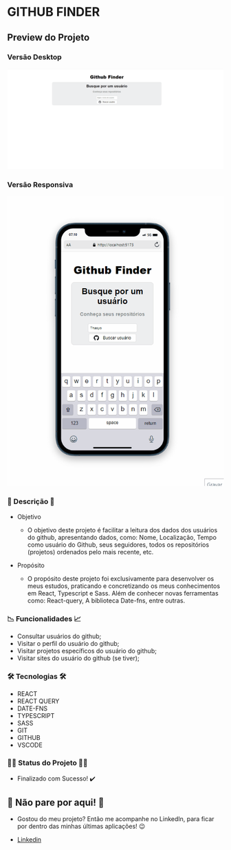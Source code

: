 
# GITHUB FINDER

## Preview do Projeto

### Versão Desktop
![preview](./public/github-finder-pc.gif)

### Versão Responsiva
![preview](./public/github-finder-mobile.gif)

### 📃 Descrição 📃

- Objetivo

    - O objetivo deste projeto é facilitar a leitura dos dados dos usuários do github, apresentando dados, como: Nome, Localização, Tempo como usuário do Github, seus seguidores, todos os repositórios (projetos) ordenados pelo mais recente, etc.

- Propósito

    - O propósito deste projeto foi exclusivamente para desenvolver os meus estudos, praticando e concretizando os meus conhecimentos em React, Typescript e Sass. Além de conhecer novas ferramentas como: React-query, A biblioteca Date-fns, entre outras.

### 📉 Funcionalidades 📈

- Consultar usuários do github;
- Visitar o perfil do usuário do github;
- Visitar projetos específicos do usuário do github;
- Visitar sites do usuário do github (se tiver); 

### 🛠️ Tecnologias 🛠️

- REACT
- REACT QUERY
- DATE-FNS
- TYPESCRIPT
- SASS
- GIT
- GITHUB
- VSCODE

### 👨‍💻 Status do Projeto 👨‍💻

- Finalizado com Sucesso! ✔️

## 🛑 Não pare por aqui! 🛑

- Gostou do meu projeto? Então me acompanhe no LinkedIn, para ficar por dentro das minhas últimas aplicações! 😉

- [Linkedin](https://www.linkedin.com/in/thasyo-peres-63aa27235/)